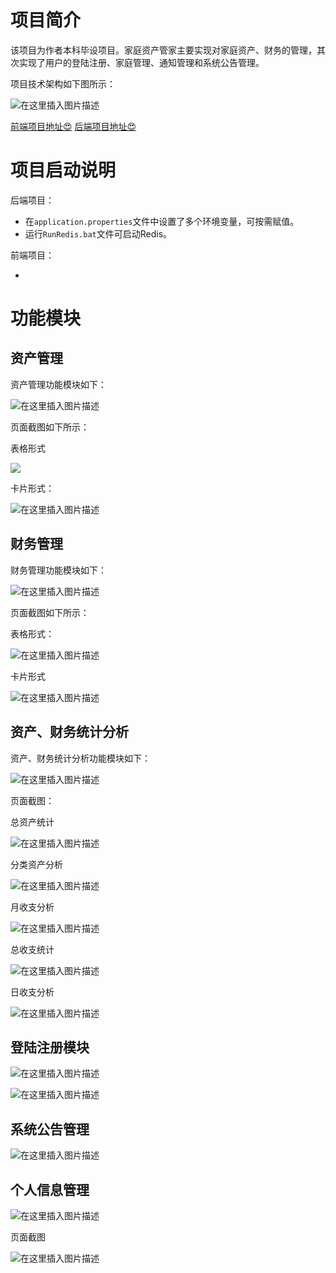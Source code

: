 # 项目简介

该项目为作者本科毕设项目。家庭资产管家主要实现对家庭资产、财务的管理，其次实现了用户的登陆注册、家庭管理、通知管理和系统公告管理。

项目技术架构如下图所示：

![在这里插入图片描述](https://img-blog.csdnimg.cn/6c2dfe441f0540ee8cf975d9b885034d.png)

[前端项目地址😍](https://github.com/Shadow-Kylin/home-asset-manager-front) [后端项目地址😍](https://github.com/Shadow-Kylin/home-asset-manager)

# 项目启动说明

后端项目：

- 在`application.properties`文件中设置了多个环境变量，可按需赋值。
- 运行`RunRedis.bat`文件可启动Redis。

前端项目：

- 

# 功能模块

## 资产管理

资产管理功能模块如下：

![在这里插入图片描述](https://img-blog.csdnimg.cn/381a5db30d514c95b5116f46bbc5d62d.png)

页面截图如下所示：

表格形式

![](https://img-blog.csdnimg.cn/2c742ed3de49446fbb036532d836392c.png)

卡片形式：

![在这里插入图片描述](https://img-blog.csdnimg.cn/c03563e37e624c67879394860e19ee11.png)

## 财务管理

财务管理功能模块如下：

![在这里插入图片描述](https://img-blog.csdnimg.cn/8a059891479d4c51a1fad0baec2177f2.png)

页面截图如下所示：

表格形式：

![在这里插入图片描述](https://img-blog.csdnimg.cn/70bae35063bd41498b2ca6cf45b505b3.png)

卡片形式

![在这里插入图片描述](https://img-blog.csdnimg.cn/2cf261c257e44635a05132bd78caf96d.png)

## 资产、财务统计分析

资产、财务统计分析功能模块如下：

![在这里插入图片描述](https://img-blog.csdnimg.cn/d7bfcc5ae6f647f78f71692b46958428.png)

页面截图：

总资产统计

![在这里插入图片描述](https://img-blog.csdnimg.cn/1b65fc554f654201bde7d6f004ebec4d.png)

分类资产分析

![在这里插入图片描述](https://img-blog.csdnimg.cn/0ad1816b15f0479baaf5a14403abd543.png)

月收支分析

![在这里插入图片描述](https://img-blog.csdnimg.cn/09ce720f1d1b4ae19fd633d47f7fab3f.png)

总收支统计

![在这里插入图片描述](https://img-blog.csdnimg.cn/04999a39d41149f48892aa02d5d24795.png)

日收支分析

![在这里插入图片描述](https://img-blog.csdnimg.cn/c0866aab1da041d184233b7f91e26913.png)

## 登陆注册模块

![在这里插入图片描述](https://img-blog.csdnimg.cn/401e45af898b4594bf8f6df897521742.png)

![在这里插入图片描述](https://img-blog.csdnimg.cn/3914de25f3cd459cbcb52c6d3f8c9506.png)

## 系统公告管理

![在这里插入图片描述](https://img-blog.csdnimg.cn/b7a0038f147a47cf81cab9c41a2446b0.png)

## 个人信息管理

![在这里插入图片描述](https://img-blog.csdnimg.cn/28eb4617cffc4c4fb3735de1d2f03fdb.png)

页面截图

![在这里插入图片描述](https://img-blog.csdnimg.cn/4e474ba59b304727a855072f35aafa36.png)